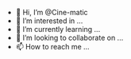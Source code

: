 - 👋 Hi, I’m @Cine-matic
- 👀 I’m interested in ...
- 🌱 I’m currently learning ...
- 💞️ I’m looking to collaborate on ...
- 📫 How to reach me ...

<!---
Cine-matic/Cine-matic is a ✨ special ✨ repository because its `README.md` (this file) appears on your GitHub profile.
You can click the Preview link to take a look at your changes.
--->
